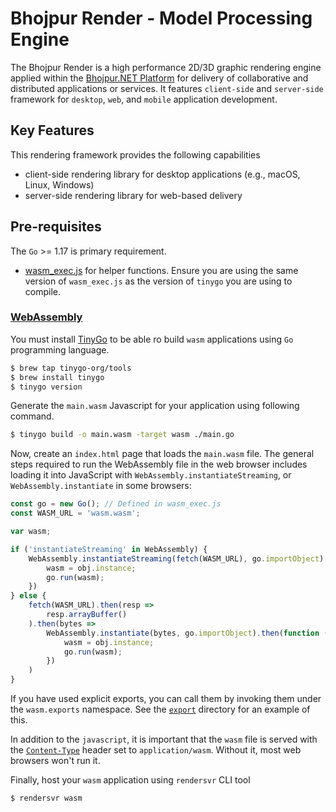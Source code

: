 # Bhojpur Render - Model Processing Engine

The Bhojpur Render is a high performance 2D/3D graphic rendering engine applied within the [Bhojpur.NET Platform](https://github.com/bhojpur/platform) for delivery of collaborative and distributed applications or services. It features `client-side` and `server-side` framework for `desktop`, `web`, and `mobile` application development. 

## Key Features

This rendering framework provides the following capabilities

- client-side rendering library for desktop applications (e.g., macOS, Linux, Windows)
- server-side rendering library for web-based delivery

## Pre-requisites

The `Go` >= 1.17 is primary requirement.

- [wasm_exec.js](https://github.com/tinygo-org/tinygo/blob/release/targets/wasm_exec.js) for helper functions. Ensure you are using the same version of `wasm_exec.js` as the version of `tinygo` you are using to compile.

### [WebAssembly](https://github.com/WebAssembly)

You must install [TinyGo](https://github.com/tinygo-org/tinygo) to be able ro build `wasm` applications
using `Go` programming language.

```bash
$ brew tap tinygo-org/tools
$ brew install tinygo
$ tinygo version
```

Generate the `main.wasm` Javascript for your application using following command.

```bash
$ tinygo build -o main.wasm -target wasm ./main.go
```

Now, create an `index.html` page that loads the `main.wasm` file. The general steps required
to run the WebAssembly file in the web browser includes loading it into JavaScript with
`WebAssembly.instantiateStreaming`, or `WebAssembly.instantiate` in some browsers:

```js
const go = new Go(); // Defined in wasm_exec.js
const WASM_URL = 'wasm.wasm';

var wasm;

if ('instantiateStreaming' in WebAssembly) {
	WebAssembly.instantiateStreaming(fetch(WASM_URL), go.importObject).then(function (obj) {
		wasm = obj.instance;
		go.run(wasm);
	})
} else {
	fetch(WASM_URL).then(resp =>
		resp.arrayBuffer()
	).then(bytes =>
		WebAssembly.instantiate(bytes, go.importObject).then(function (obj) {
			wasm = obj.instance;
			go.run(wasm);
		})
	)
}
```

If you have used explicit exports, you can call them by invoking them under the `wasm.exports`
namespace. See the [`export`](./export/wasm.js) directory for an example of this.

In addition to the `javascript`, it is important that the `wasm` file is served with the
[`Content-Type`](https://developer.mozilla.org/en-US/docs/Web/HTTP/Headers/Content-Type)
header set to `application/wasm`. Without it, most web browsers won't run it.

Finally, host your `wasm` application using `rendersvr` CLI tool

```bash
$ rendersvr wasm
```
